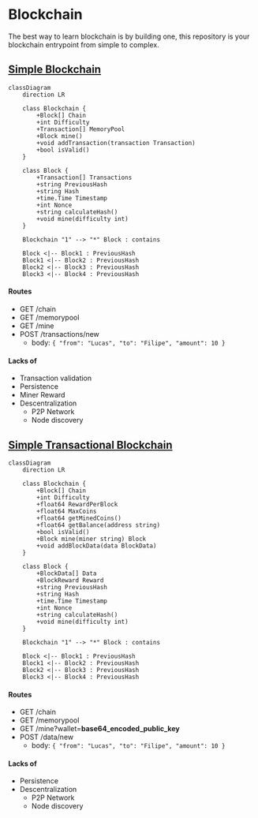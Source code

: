# Blockchain
The best way to learn blockchain is by building one, this repository is your blockchain entrypoint from simple to complex.

## [Simple Blockchain](./0-simple-blockchain/README.md)
```mermaid
classDiagram
    direction LR

    class Blockchain {
        +Block[] Chain
        +int Difficulty
        +Transaction[] MemoryPool
        +Block mine()
        +void addTransaction(transaction Transaction)
        +bool isValid()
    }

    class Block {
        +Transaction[] Transactions
        +string PreviousHash
        +string Hash
        +time.Time Timestamp
        +int Nonce
        +string calculateHash()
        +void mine(difficulty int)
    }

    Blockchain "1" --> "*" Block : contains

    Block <|-- Block1 : PreviousHash
    Block1 <|-- Block2 : PreviousHash
    Block2 <|-- Block3 : PreviousHash
    Block3 <|-- Block4 : PreviousHash

```
#### Routes
- GET /chain
- GET /memorypool
- GET /mine
- POST /transactions/new
    - body: `{ "from": "Lucas", "to": "Filipe", "amount": 10 }`
#### Lacks of
- Transaction validation
- Persistence
- Miner Reward
- Descentralization
    - P2P Network
    - Node discovery

## [Simple Transactional Blockchain](./1-simple-transactional-blockchain/README.md)
```mermaid
classDiagram
    direction LR

    class Blockchain {
        +Block[] Chain
        +int Difficulty
        +float64 RewardPerBlock
        +float64 MaxCoins
        +float64 getMinedCoins()
        +float64 getBalance(address string)
        +bool isValid()
        +Block mine(miner string) Block
        +void addBlockData(data BlockData)
    }

    class Block {
        +BlockData[] Data
        +BlockReward Reward
        +string PreviousHash
        +string Hash
        +time.Time Timestamp
        +int Nonce
        +string calculateHash()
        +void mine(difficulty int)
    }

    Blockchain "1" --> "*" Block : contains

    Block <|-- Block1 : PreviousHash
    Block1 <|-- Block2 : PreviousHash
    Block2 <|-- Block3 : PreviousHash
    Block3 <|-- Block4 : PreviousHash
```
#### Routes
- GET /chain
- GET /memorypool
- GET /mine?wallet=**base64_encoded_public_key**
- POST /data/new
    - body: `{ "from": "Lucas", "to": "Filipe", "amount": 10 }`

#### Lacks of
- Persistence
- Descentralization
    - P2P Network
    - Node discovery
